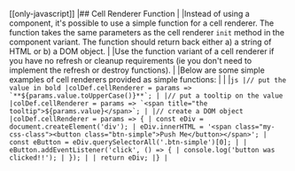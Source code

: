 [[only-javascript]]
|## Cell Renderer Function
|
|Instead of using a component, it's possible to use a simple function for a cell renderer. The function takes the same parameters as the cell renderer `init` method in the component variant. The function should return back either a) a string of HTML or b) a DOM object.
|
|Use the function variant of a cell renderer if you have no refresh or cleanup requirements (ie you don't need to implement the refresh or destroy functions).
|
|Below are some simple examples of cell renderers provided as simple functions:
|
|
|`` js |// put the value in bold |colDef.cellRenderer = params => `**${params.value.toUpperCase()}**`; | |// put a tooltip on the value |colDef.cellRenderer = params => `<span title="the tooltip">${params.value}</span>`; | |// create a DOM object |colDef.cellRenderer = params => { | const eDiv = document.createElement('div'); | eDiv.innerHTML = '<span class="my-css-class"><button class="btn-simple">Push Me</button></span>'; | const eButton = eDiv.querySelectorAll('.btn-simple')[0]; | | eButton.addEventListener('click', () => { | console.log('button was clicked!!'); | }); | | return eDiv; |} | ``
